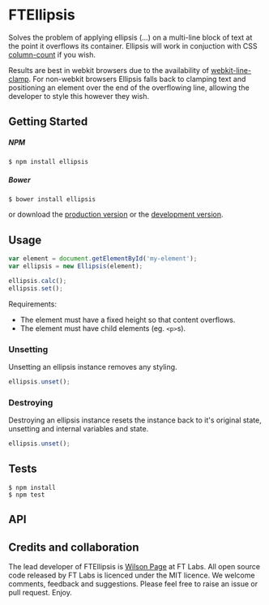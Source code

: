# FTEllipsis

Solves the problem of applying ellipsis (&hellip;) on a multi-line block of text at the point it overflows its container. Ellipsis will work in conjuction with CSS [column-count](https://developer.mozilla.org/en-US/docs/CSS/column-count) if you wish.

Results are best in webkit browsers due to the availability of [webkit-line-clamp](http://dropshado.ws/post/1015351370/webkit-line-clamp). For non-webkit browsers Ellipsis falls back to clamping text and positioning an element over the end of the overflowing line, allowing the developer to style this however they wish.

## Getting Started

##### NPM

```
$ npm install ellipsis
```

##### Bower

```
$ bower install ellipsis
```

or download the [production version][min] or the [development version][max].

[min]: https://raw.github.com/wilsonpage/ellipsis/master/dist/ellipsis.min.js
[max]: https://raw.github.com/wilsonpage/ellipsis/master/dist/ellipsis.js

## Usage

```js
var element = document.getElementById('my-element');
var ellipsis = new Ellipsis(element);

ellipsis.calc();
ellipsis.set();
```

Requirements:

- The element must have a fixed height so that content overflows.
- The element must have child elements (eg. `<p>`s).

### Unsetting

Unsetting an ellipsis instance removes any styling.

```js
ellipsis.unset();
```

### Destroying

Destroying an ellipsis instance resets the instance back to it's original state, unsetting and internal variables and state.

```js
ellipsis.unset();
```

## Tests

```
$ npm install
$ npm test
```

## API


## Credits and collaboration

The lead developer of FTEllipsis is [Wilson Page](http://github.com/wilsonpage) at FT Labs. All open source code released by FT Labs is licenced under the MIT licence. We welcome comments, feedback and suggestions. Please feel free to raise an issue or pull request. Enjoy.
